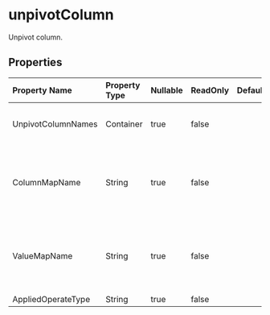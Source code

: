 # **unpivotColumn**

Unpivot column. 

## **Properties**

| Property Name | Property Type | Nullable |  ReadOnly | DefaultValue | Description | 
| :- | :- | :- |:- |  :- | :- |
|UnpivotColumnNames|Container|true|false |  |Indicates unpivot column names.|
|ColumnMapName|String|true|false |  |Indicates the column is used to store the name of unpivot columns.|
|ValueMapName|String|true|false |  |Indicates the column is used to store the value of unpivot columns.|
|AppliedOperateType|String|true|false |  ||

